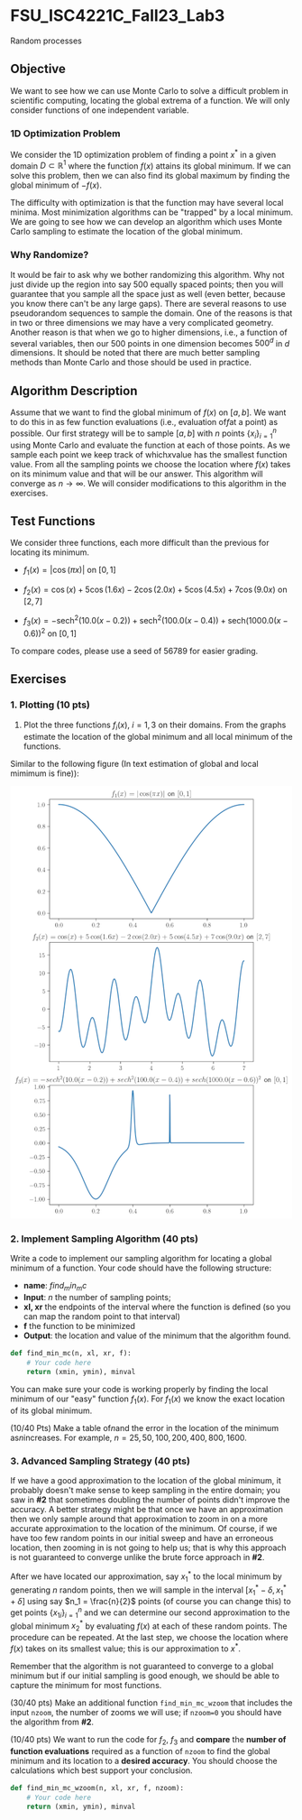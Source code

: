 # FSU_ISC4221C_Fall23_Lab3
Random processes
## Objective
We want to see how we can use Monte Carlo to solve
a difficult problem in scientific computing, locating the global extrema of a function. We
will only consider functions of one independent variable.

### 1D Optimization Problem

We consider the 1D optimization problem of finding a point $x^*$ in a given domain $D \subset \mathbb{R}^1$ where the function $f(x)$ attains its global minimum. If we can solve this problem, then we can also find its global maximum by finding the global minimum of $-f(x)$.

The difficulty with optimization is that the function may have several local minima. Most minimization algorithms can be "trapped" by a local minimum. We are going to see how we can develop an algorithm which uses Monte Carlo sampling to estimate the location of the global minimum.

### Why Randomize?

It would be fair to ask why we bother randomizing this algorithm. Why not just divide up the region into say 500 equally spaced points; then you will guarantee that you sample all the space just as well (even better, because you know there can't be any large gaps). There are several reasons to use pseudorandom sequences to sample the domain. One of the reasons is that in two or three dimensions we may have a very complicated geometry. Another reason is that when we go to higher dimensions, i.e., a function of several variables, then our 500 points in one dimension becomes $500^d$ in $d$ dimensions. It should be noted that there are much better sampling methods than Monte Carlo and those should be used in practice.

## Algorithm Description

Assume that we want to find the global minimum of $f(x)$ on $[a, b]$. We want to do this in as few function evaluations (i.e., evaluation of$f$at a point) as possible. Our first strategy will be to sample $[a, b]$ with $n$ points $\{x_{i}\}_{i=1}^{n}$ using Monte Carlo and evaluate the function at each of those points. As we sample each point we keep track of which$x$value has the smallest function value. From all the sampling points we choose the location where $f(x)$ takes on its minimum value and that will be our answer. This algorithm will converge as $n \to \infty$. We will consider modifications to this algorithm in the exercises.

## Test Functions

We consider three functions, each more difficult than the previous for locating its minimum.

* $f_1(x) = | \cos( \pi x) |\text{ on } [0,1]$

* $f_2(x) = \cos(x) + 5  \cos(1.6  x) - 2  \cos(2.0  x) + 5  \cos(4.5  x) + 7  \cos(9.0  x) \text{ on } [2, 7]$

* $f_3(x) = - \text{sech}^2(10.0  (x - 0.2)) + \text{sech}^2(100.0  (x - 0.4)) + \text{sech}(1000.0  (x - 0.6))^2 \text{ on } [0, 1]$


To compare codes, please use a seed of 56789 for easier grading.

## Exercises

### 1. Plotting (10 pts)

1. Plot the three functions $f_i(x)$, $i = 1, 3$ on their domains. From the graphs estimate the location of the global minimum and all local minimum of the functions.

Similar to the following figure (In text estimation of global and local mimimum is fine)):

![Images](fs3.png)


### 2. Implement Sampling Algorithm (40 pts)

Write a code to implement our sampling algorithm for locating a global minimum of a function. Your code should have the following structure:

- **name**: $find_min_mc$
- **Input**: $n$ the number of sampling points;
- **xl, xr** the endpoints of the interval where the function is defined (so you can map the random point to that interval)
- **f** the function to be minimized
- **Output**: the location and value of the minimum that the algorithm found.

```Python
def find_min_mc(n, xl, xr, f):
    # Your code here
    return (xmin, ymin), minval
```

You can make sure your code is working properly by finding the local minimum of our "easy" function 
$f_1(x)$. For $f_1(x)$ we know the exact location of its global minimum. 

(10/40 Pts) Make a table of$n$and the error in the location of the minimum as$n$increases. For example, $n = 25, 50, 100, 200, 400, 800, 1600$.

### 3. Advanced Sampling Strategy (40 pts)

If we have a good approximation to the location of the global minimum, it probably doesn't make sense to keep sampling in the entire domain; you saw in **#2** that sometimes doubling the number of points didn't improve the accuracy. A better strategy might be that once we have an approximation then we only sample around that approximation to zoom in on a more accurate approximation to the location of the minimum. Of course, if we have too few random points in our initial sweep and have an erroneous location, then zooming in is not going to help us; that is why this approach is not guaranteed to converge unlike the brute force approach in **#2**.

After we have located our approximation, say $x^*_1$ to the local minimum by generating $n$ random points, then we will sample in the interval $[x^*_1 - \delta, x^*_1 + \delta]$ using say $n_1 = \frac{n}{2}$ points (of course you can change this) to get points $\{ x_{1i} \}^n_{i=1}$ and we can determine our second approximation to the global minimum $x^*_2$ by evaluating $f(x)$ at each of these random points. The procedure can be repeated. At the last step, we choose the location where $f(x)$ takes on its smallest value; this is our approximation to $x^*$.

Remember that the algorithm is not guaranteed to converge to a global minimum but if our initial sampling is good enough, we should be able to capture the minimum for most functions.

(30/40 pts) Make an additional function `find_min_mc_wzoom` that includes the input `nzoom`, the number of zooms we will use; if `nzoom=0` you should have the algorithm from **#2**. 

(10/40 pts) We want to run the code for $f_2$, $f_3$ and **compare** the **number of function evaluations** required as a function of `nzoom` to find the global minimum and its location to a **desired accuracy**. You should choose the calculations which best support your conclusion.

```Python
def find_min_mc_wzoom(n, xl, xr, f, nzoom):
    # Your code here
    return (xmin, ymin), minval
```